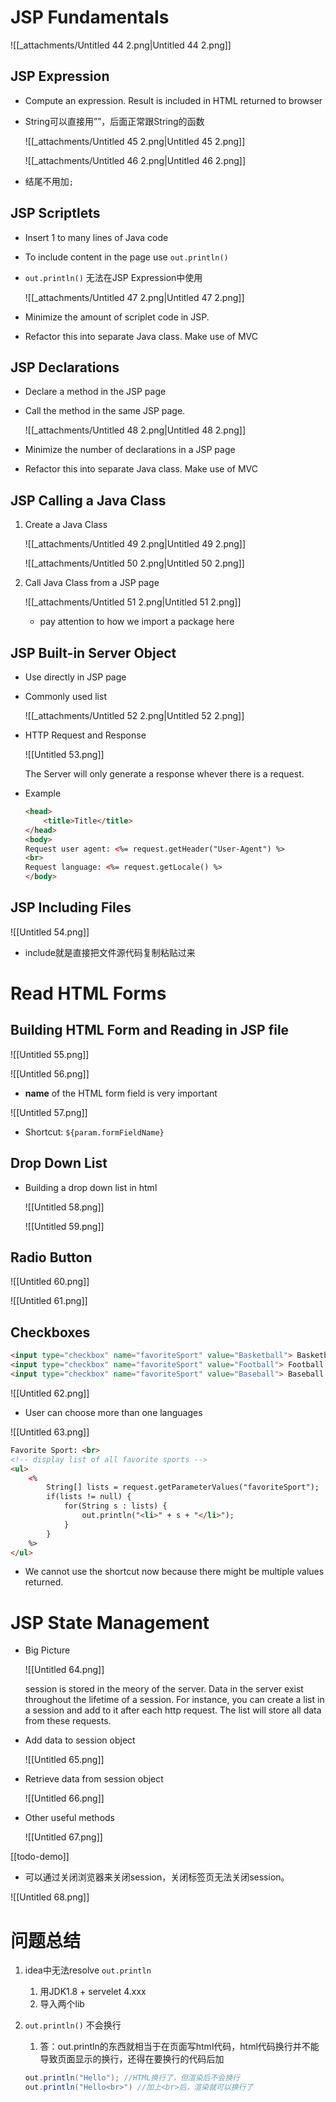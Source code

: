# JSP Fundamentals

![[_attachments/Untitled 44 2.png|Untitled 44 2.png]]

## JSP Expression

- Compute an expression. Result is included in HTML returned to browser
- String可以直接用””，后面正常跟String的函数
    
    ![[_attachments/Untitled 45 2.png|Untitled 45 2.png]]
    
    ![[_attachments/Untitled 46 2.png|Untitled 46 2.png]]
    
- 结尾不用加`;`

## JSP Scriptlets

- Insert 1 to many lines of Java code
- To include content in the page use `out.println()`
- `out.println()` 无法在JSP Expression中使用
    
    ![[_attachments/Untitled 47 2.png|Untitled 47 2.png]]
    
- Minimize the amount of scriplet code in JSP.
- Refactor this into separate Java class. Make use of MVC

## JSP Declarations

- Declare a method in the JSP page
- Call the method in the same JSP page.
    
    ![[_attachments/Untitled 48 2.png|Untitled 48 2.png]]
    
- Minimize the number of declarations in a JSP page
- Refactor this into separate Java class. Make use of MVC

## JSP Calling a Java Class

1. Create a Java Class
    
    ![[_attachments/Untitled 49 2.png|Untitled 49 2.png]]
    
    ![[_attachments/Untitled 50 2.png|Untitled 50 2.png]]
    
2. Call Java Class from a JSP page
    
    ![[_attachments/Untitled 51 2.png|Untitled 51 2.png]]
    
    - pay attention to how we import a package here

## JSP Built-in Server Object

- Use directly in JSP page
- Commonly used list
    
    ![[_attachments/Untitled 52 2.png|Untitled 52 2.png]]
    
- HTTP Request and Response
    
    ![[Untitled 53.png]]
    
    The Server will only generate a response whever there is a request.
    
- Example
    
    ```HTML
    <head>
        <title>Title</title>
    </head>
    <body>
    Request user agent: <%= request.getHeader("User-Agent") %>
    <br>
    Request language: <%= request.getLocale() %>
    </body>
    ```
    

## JSP Including Files

![[Untitled 54.png]]

- include就是直接把文件源代码复制粘贴过来

# Read HTML Forms

## Building HTML Form and Reading in JSP file

![[Untitled 55.png]]

![[Untitled 56.png]]

- **name** of the HTML form field is very important

![[Untitled 57.png]]

- Shortcut: `${param.formFieldName}`

## Drop Down List

- Building a drop down list in html
    
    ![[Untitled 58.png]]
    
    ![[Untitled 59.png]]
    

## Radio Button

![[Untitled 60.png]]

![[Untitled 61.png]]

## Checkboxes

```HTML
<input type="checkbox" name="favoriteSport" value="Basketball"> Basketball
<input type="checkbox" name="favoriteSport" value="Football"> Football
<input type="checkbox" name="favoriteSport" value="Baseball"> Baseball
```

![[Untitled 62.png]]

- User can choose more than one languages

![[Untitled 63.png]]

```HTML
Favorite Sport: <br>
<!-- display list of all favorite sports -->
<ul>
    <%
        String[] lists = request.getParameterValues("favoriteSport");
        if(lists != null) {
            for(String s : lists) {
                out.println("<li>" + s + "</li>");
            }
        }
    %>
</ul>
```

- We cannot use the shortcut now because there might be multiple values returned.

# JSP State Management

- Big Picture
    
    ![[Untitled 64.png]]
    
    session is stored in the meory of the server. Data in the server exist throughout the lifetime of a session. For instance, you can create a list in a session and add to it after each http request. The list will store all data from these requests.
    
- Add data to session object
    
    ![[Untitled 65.png]]
    
- Retrieve data from session object
    
    ![[Untitled 66.png]]
    
- Other useful methods
    
    ![[Untitled 67.png]]
    

[[todo-demo]]

- 可以通过关闭浏览器来关闭session，关闭标签页无法关闭session。

![[Untitled 68.png]]

# 问题总结

1. idea中无法resolve `out.println`
    1. 用JDK1.8 + servelet 4.xxx
    2. 导入两个lib
2. `out.println()` 不会换行
    
    1. 答：out.println的东西就相当于在页面写html代码，html代码换行并不能导致页面显示的换行，还得在要换行的代码后加<br>
    
    ```Java
    out.println("Hello"); //HTML换行了，但渲染后不会换行
    out.println("Hello<br>") //加上<br>后，渲染就可以换行了
    ```